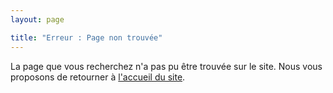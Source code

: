 ```yaml
---
layout: page

title: "Erreur : Page non trouvée"
---
```


La page que vous recherchez n'a pas pu être trouvée sur le site. Nous vous proposons de retourner à [l'accueil du site](/).